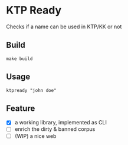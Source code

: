 # KTP Ready

Checks if a name can be used in KTP/KK or not

## Build
```
make build
```

## Usage
```
ktpready "john doe"
```

## Feature
- [x] a working library, implemented as CLI
- [ ] enrich the dirty & banned corpus
- [ ] (WIP) a nice web